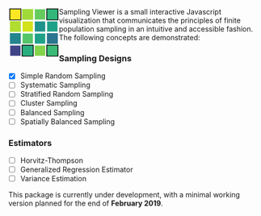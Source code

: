 <img src="docs/logo.png" alt="alt text" width="100" height="100" align="left">
Sampling Viewer is a small interactive Javascript visualization that communicates the principles of finite population
sampling in an intuitive and accessible fashion. The following concepts are demonstrated:

### Sampling Designs

- [x] Simple Random Sampling
- [ ] Systematic Sampling
- [ ] Stratified Random Sampling
- [ ] Cluster Sampling
- [ ] Balanced Sampling
- [ ] Spatially Balanced Sampling

### Estimators

- [ ] Horvitz-Thompson
- [ ] Generalized Regression Estimator
- [ ] Variance Estimation

This package is currently under development, with a minimal working version planned for the end of **February 2019**.